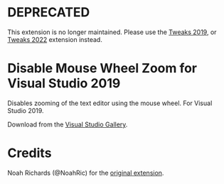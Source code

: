 # DEPRECATED

This extension is no longer maintained. Please use the [Tweaks 2019](https://marketplace.visualstudio.com/items?itemName=MadsKristensen.Tweaks#disablezoom), or [Tweaks 2022](https://marketplace.visualstudio.com/items?itemName=MadsKristensen.Tweaks2022#disablezoom) extension instead.

# Disable Mouse Wheel Zoom for Visual Studio 2019

Disables zooming of the text editor using the mouse wheel. For Visual Studio 2019.

Download from the [Visual Studio Gallery](https://marketplace.visualstudio.com/items?itemName=reduckted.DisableMouseWheelZoom).

# Credits

Noah Richards (@NoahRic) for the [original extension](https://github.com/NoahRic/DisableMouseWheelZoom).
